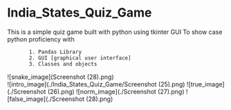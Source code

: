 # India_States_Quiz_Game
This is a simple quiz game built with python using tkinter GUI
To show case  python proficiency with

           1. Pandas Library
           2. GUI [graphical user interface]
           3. Classes and objects
           

![snake_image](Screenshot (28).png)           
![intro_image](./India_States_Quiz_Game/Screenshot (25).png) 
![true_image](./Screenshot (26).png) 
![norm_image](./Screenshot (27).png) 
![false_image](./Screenshot (28).png)


